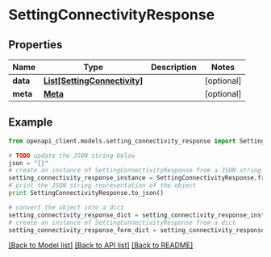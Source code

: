 # SettingConnectivityResponse


## Properties

Name | Type | Description | Notes
------------ | ------------- | ------------- | -------------
**data** | [**List[SettingConnectivity]**](SettingConnectivity.md) |  | [optional] 
**meta** | [**Meta**](Meta.md) |  | [optional] 

## Example

```python
from openapi_client.models.setting_connectivity_response import SettingConnectivityResponse

# TODO update the JSON string below
json = "{}"
# create an instance of SettingConnectivityResponse from a JSON string
setting_connectivity_response_instance = SettingConnectivityResponse.from_json(json)
# print the JSON string representation of the object
print SettingConnectivityResponse.to_json()

# convert the object into a dict
setting_connectivity_response_dict = setting_connectivity_response_instance.to_dict()
# create an instance of SettingConnectivityResponse from a dict
setting_connectivity_response_form_dict = setting_connectivity_response.from_dict(setting_connectivity_response_dict)
```
[[Back to Model list]](../README.md#documentation-for-models) [[Back to API list]](../README.md#documentation-for-api-endpoints) [[Back to README]](../README.md)



